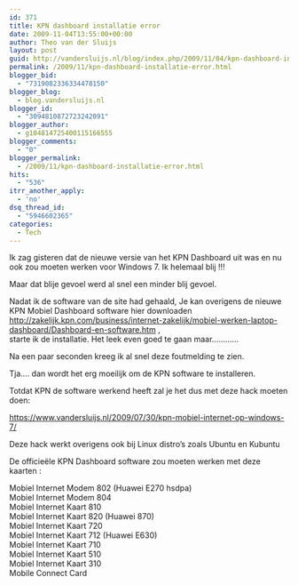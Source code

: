 ```yaml
---
id: 371
title: KPN dashboard installatie error
date: 2009-11-04T13:55:00+00:00
author: Theo van der Sluijs
layout: post
guid: http://vandersluijs.nl/blog/index.php/2009/11/04/kpn-dashboard-installatie-error/
permalink: /2009/11/kpn-dashboard-installatie-error.html
blogger_bid:
  - "7319082336334478150"
blogger_blog:
  - blog.vandersluijs.nl
blogger_id:
  - "3094810872723242091"
blogger_author:
  - g104814725400115166555
blogger_comments:
  - "0"
blogger_permalink:
  - /2009/11/kpn-dashboard-installatie-error.html
hits:
  - "536"
itrr_another_apply:
  - 'no'
dsq_thread_id:
  - "5946602365"
categories:
  - Tech
---
```

Ik zag gisteren dat de nieuwe versie van het KPN Dashboard uit was en nu ook zou moeten werken voor Windows 7. Ik helemaal blij !!! 

Maar dat blije gevoel werd al snel een minder blij gevoel.

Nadat ik de software van de site had gehaald, Je kan overigens de nieuwe KPN Mobiel Dashboard software hier downloaden <http://zakelijk.kpn.com/business/internet-zakelijk/mobiel-werken-laptop-dashboard/Dashboard-en-software.htm> ,   
starte ik de installatie. Het leek even goed te gaan maar…………

Na een paar seconden kreeg ik al snel deze foutmelding te zien. 

Tja…. dan wordt het erg moeilijk om de KPN software te installeren.

Totdat KPN de software werkend heeft zal je het dus met deze hack moeten doen:

<https://www.vandersluijs.nl/2009/07/30/kpn-mobiel-internet-op-windows-7/>

Deze hack werkt overigens ook bij Linux distro’s zoals Ubuntu en Kubuntu

De officieële KPN Dashboard software zou moeten werken met deze kaarten :

Mobiel Internet Modem 802 (Huawei E270 hsdpa)   
Mobiel Internet Modem 804   
Mobiel Internet Kaart 810   
Mobiel Internet Kaart 820 (Huawei 870)   
Mobiel Internet Kaart 720   
Mobiel Internet Kaart 712 (Huawei E630)   
Mobiel Internet Kaart 710   
Mobiel Internet Kaart 510   
Mobiel Internet Kaart 310   
Mobile Connect Card